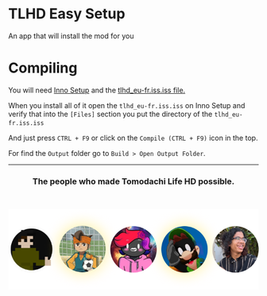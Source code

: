 # TLHD Easy Setup

An app that will install the mod for you

# Compiling

You will need [Inno Setup](https://jrsoftware.org/isinfo.php) and the [tlhd_eu-fr.iss.iss file.](https://raw.githubusercontent.com/Golden-Saiyans/TLHD-Easy-Setup/main/tlhd_eu-fr.iss)

When you install all of it open the `tlhd_eu-fr.iss.iss` on Inno Setup and verify that into the `[Files]` section you put the directory of the `tlhd_eu-fr.iss.iss`

And just press `CTRL + F9` or click on the `Compile (CTRL + F9)` icon in the top.

For find the `Output` folder go to `Build > Open Output Folder`.

---

<div style="text-align: center;">  

### The people who made Tomodachi Life HD possible.


<img src="https://raw.githubusercontent.com/FIREXDF/TLHD-Docs/main/src/icon/contrib3.png" alt="Contributors" style="display: inline-block; margin: 30px auto 0;" />

</div>
